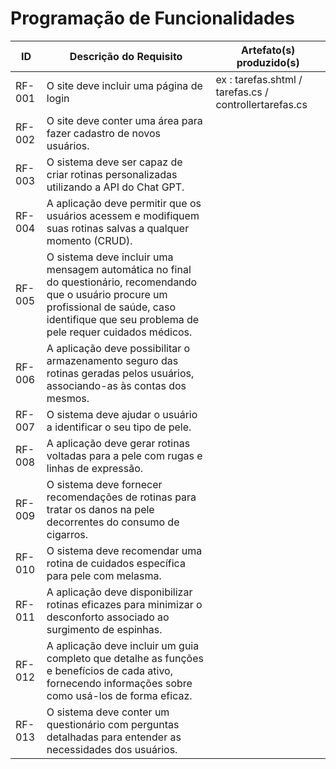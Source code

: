 # Programação de Funcionalidades


|ID    | Descrição do Requisito  | Artefato(s) produzido(s) |
|------|-----------------------------------------|----|
|RF-001| 	O site deve incluir uma página de login | ex : tarefas.shtml / tarefas.cs / controllertarefas.cs | 
|RF-002|  O site deve conter uma área para fazer cadastro de novos usuários. |     |
|RF-003|	O sistema deve ser capaz de criar rotinas personalizadas utilizando a API do Chat GPT. |     |
|RF-004|	A aplicação deve permitir que os usuários acessem e modifiquem suas rotinas salvas a qualquer momento (CRUD).|  |
|RF-005|	O sistema deve incluir uma mensagem automática no final do questionário, recomendando que o usuário procure um profissional de saúde, caso identifique que seu problema de pele requer cuidados médicos.|  |
|RF-006|	A aplicação deve possibilitar o armazenamento seguro das rotinas geradas pelos usuários, associando-as às contas dos mesmos.|  |
|RF-007|	O sistema deve ajudar o usuário a identificar o seu tipo de pele.|   |
|RF-008|	A aplicação deve gerar rotinas voltadas para a pele com rugas e linhas de expressão.|   |
|RF-009|	O sistema deve fornecer recomendações de rotinas para tratar os danos na pele decorrentes do consumo de cigarros.|   |
|RF-010|	O sistema deve recomendar uma rotina de cuidados específica para pele com melasma.|  |
|RF-011|	A aplicação deve disponibilizar rotinas eficazes para minimizar o desconforto associado ao surgimento de espinhas. |   |
|RF-012|	A aplicação deve incluir um guia completo que detalhe as funções e benefícios de cada ativo, fornecendo informações sobre como usá-los de forma eficaz.	|  |
|RF-013|	O sistema deve conter um questionário com perguntas detalhadas para entender as necessidades dos usuários. |   |

